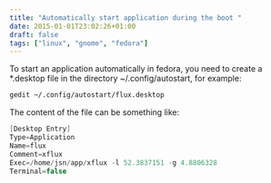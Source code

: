 ```yaml
---
title: "Automatically start application during the boot "
date: 2015-01-01T23:02:26+01:00
draft: false
tags: ["linux", "gnome", "fedora"]
---
```

To start an application automatically in fedora, you need to create a *.desktop file in the directory ~/.config/autostart, for example:
```bash
gedit ~/.config/autostart/flux.desktop
```

The content of the file can be something like:
```c
[Desktop Entry]
Type=Application
Name=flux
Comment=xflux
Exec=/home/jsn/app/xflux -l 52.3837151 -g 4.8806328
Terminal=false
```
